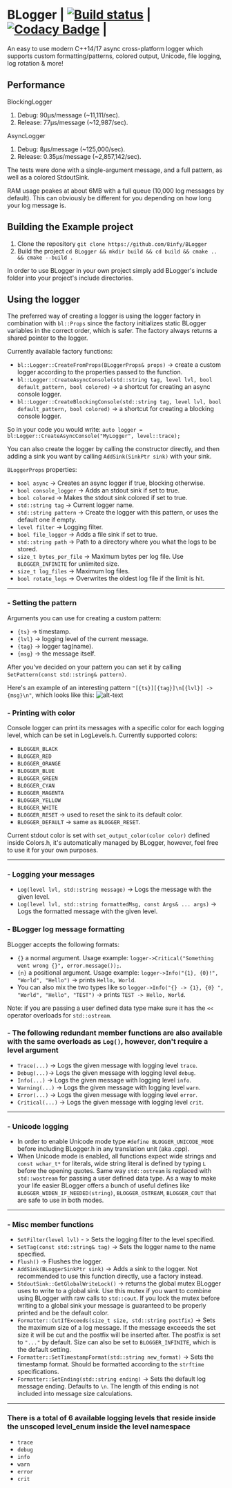 # BLogger | [![Build status](https://ci.appveyor.com/api/projects/status/nbwtd4mu4cjmnjcm?svg=true)](https://ci.appveyor.com/project/8infy/blogger) | [![Codacy Badge](https://api.codacy.com/project/badge/Grade/19f939802f724ad4a53854068325f0a3)](https://www.codacy.com/app/8infy/BLogger?utm_source=github.com&amp;utm_medium=referral&amp;utm_content=8infy/BLogger&amp;utm_campaign=Badge_Grade) |

An easy to use modern C++14/17 async cross-platform logger which supports custom formatting/patterns, colored output, Unicode, file logging, log rotation & more!

## Performance
BlockingLogger
1. Debug: 90μs/message (~11,111/sec).
2. Release: 77μs/message (~12,987/sec).  

AsyncLogger
1. Debug: 8μs/message (~125,000/sec).
2. Release: 0.35μs/message (~2,857,142/sec).

The tests were done with a single-argument message, and a full pattern, as well as a colored StdoutSink.

RAM usage peakes at about 6MB with a full queue (10,000 log messages by default). This can obviously be different for you depending on how long your log message is.
## Building the Example project
1. Clone the repository `git clone https://github.com/8infy/BLogger`
2. Build the project `cd BLogger && mkdir build && cd build && cmake .. && cmake --build .` 

In order to use BLogger in your own project simply add BLogger's include folder into your project's include directories.
## Using the logger  
The preferred way of creating a logger is using the logger factory in combination with `bl::Props` since the factory initializes static BLogger variables in the correct order, which is safer. 
The factory always returns a shared pointer to the logger.  

Currently available factory functions:
-   `bl::Logger::CreateFromProps(BLoggerProps& props)` -> create a custom logger according to the properties passed to the function.
-   `bl::Logger::CreateAsyncConsole(std::string tag, level lvl, bool default_pattern, bool colored)` -> a shortcut for creating an async console logger.
-   `bl::Logger::CreateBlockingConsole(std::string tag, level lvl, bool default_pattern, bool colored)` -> a shortcut for creating a blocking console logger.

So in your code you would write: `auto logger = bl:Logger::CreateAsyncConsole("MyLogger", level::trace);`  

You can also create the logger by calling the constructor directly, and then adding a sink you want by calling `AddSink(SinkPtr sink)` with your sink.

`BLoggerProps` properties:
-   `bool async` -> Creates an async logger if true, blocking otherwise.
-   `bool console_logger` -> Adds an stdout sink if set to true.
-   `bool colored` -> Makes the stdout sink colored if set to true.
-   `std::string tag` -> Current logger name.
-   `std::string pattern` -> Create the logger with this pattern, or uses the default one if empty.
-   `level filter` -> Logging filter.
-   `bool file_logger` -> Adds a file sink if set to true.
-   `std::string path` -> Path to a directory where you what the logs to be stored.
-   `size_t bytes_per_file` -> Maximum bytes per log file. Use `BLOGGER_INFINITE` for unlimited size.
-   `size_t log_files` -> Maximum log files.
-   `bool rotate_logs` -> Overwrites the oldest log file if the limit is hit.

---
### - Setting the pattern  
Arguments you can use for creating a custom pattern:
-   `{ts}` -> timestamp.
-   `{lvl}` -> logging level of the current message.
-   `{tag}` -> logger tag(name).
-   `{msg}` -> the message itself.  

After you've decided on your pattern you can set it by calling `SetPattern(const std::string& pattern)`.

Here's an example of an interesting pattern `"[{ts}][{tag}]\n[{lvl}] -> {msg}\n"`, which looks like this:
![alt-text](https://i.ibb.co/w0yfBcL/BLogger.png)

### - Printing with color
Console logger can print its messages with a specific color for each logging level, which can be set in LogLevels.h.
Currently supported colors:
-   `BLOGGER_BLACK`
-   `BLOGGER_RED`
-   `BLOGGER_ORANGE`
-   `BLOGGER_BLUE`
-   `BLOGGER_GREEN`
-   `BLOGGER_CYAN`
-   `BLOGGER_MAGENTA`
-   `BLOGGER_YELLOW`
-   `BLOGGER_WHITE`
-   `BLOGGER_RESET` -> used to reset the sink to its default color.
-   `BLOGGER_DEFAULT` -> same as `BLOGGER_RESET`.

Current stdout color is set with `set_output_color(color color)` defined inside Colors.h, it's automatically managed by BLogger, however, feel free to use it for your own purposes.  

---
### - Logging your messages
-   `Log(level lvl, std::string message)` -> Logs the message with the given level.  
-   `Log(level lvl, std::string formattedMsg, const Args& ... args)` -> Logs the formatted message with the given level.

### - BLogger log message formatting
BLogger accepts the following formats:
-   `{}` a normal argument. Usage example: `logger->Critical("Something went wrong {}", error.message());`.
-   `{n}` a positional argument. Usage example: `logger->Info("{1}, {0}!", "World", "Hello")` -> prints `Hello, World`.
-   You can also mix the two types like so `logger->Info("{} -> {1}, {0} ", "World", "Hello", "TEST")` -> prints `TEST -> Hello, World`.  

Note: if you are passing a user defined data type make sure it has the `<<` operator overloads for `std::ostream`.

### - The following redundant member functions are also available with the same overloads as `Log()`, however, don't require a level argument
-   `Trace(...)` -> Logs the given message with logging level `trace`.
-   `Debug(...)`-> Logs the given message with logging level `debug`.
-   `Info(...)` -> Logs the given message with logging level `info`.
-   `Warning(...)` -> Logs the given message with logging level `warn`.
-   `Error(...)` -> Logs the given message with logging level `error`.
-   `Critical(...)` -> Logs the given message with logging level `crit`.
--- 
### - Unicode logging  
-   In order to enable Unicode mode type `#define BLOGGER_UNICODE_MODE` before including BLogger.h in any translation unit (aka .cpp).  
-   When Unicode mode is enabled, all functions expect wide strings and `const wchar_t*` for literals, wide string literal is defined by typing `L` before the opening quotes. Same way `std::ostream` is replaced with `std::wostream` for passing a user defined data type. As a way to make your life easier BLogger offers a bunch of useful defines like `BLOGGER_WIDEN_IF_NEEDED(string)`, `BLOGGER_OSTREAM`, `BLOGGER_COUT` that are safe to use in both modes. 
---
### - Misc member functions
-   `SetFilter(level lvl)` - > Sets the logging filter to the level specified.
-   `SetTag(const std::string& tag)` -> Sets the logger name to the name specified.
-   `Flush()` -> Flushes the logger.
-   `AddSink(BLoggerSinkPtr sink)` -> Adds a sink to the logger. Not recommended to use this function directly, use a factory instead.
-   `StdoutSink::GetGlobalWriteLock()` -> returns the global mutex BLogger uses to write to a global sink. Use this mutex if you want to combine using BLogger with raw calls to `std::cout`. If you lock the mutex before writing to a global sink your message is guaranteed to be properly printed and be the default color.
-   `Formatter::CutIfExceeds(size_t size, std::string postfix)` -> Sets the maximum size of a log message. If the message exceeeds the set size it will be cut and the postfix will be inserted after. The postfix is set to `"..."` by default. Size can also be set to `BLOGGER_INFINITE`, which is the default setting.
-   `Formatter::SetTimestampFormat(std::string new_format)` -> Sets the timestamp format. Should be formatted according to the `strftime` specifications.
-   `Formatter::SetEnding(std::string ending)` -> Sets the default log message ending. Defaults to `\n`. The length of this ending is not included into message size calculations.
---
### There is a total of 6 available logging levels that reside inside the unscoped level_enum inside the level namespace
-   `trace`
-   `debug`
-   `info`
-   `warn`
-   `error`
-   `crit`
